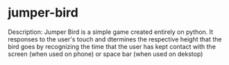 # jumper-bird
Description: Jumper Bird is a simple game created entirely on python. It responses to the user's touch and dtermines the respective height that the bird goes by recognizing the time that the user has kept contact with the screen (when used on phone) or space bar (when used on dekstop) 
